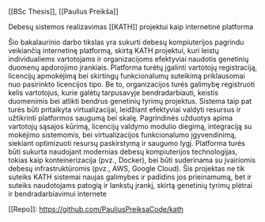 [[BSc Thesis]], [[Paulius Preikša]]


Debesų sistemos realizavimas [[KATH]] projektui kaip internetinė platforma

Šio bakalaurinio darbo tikslas yra sukurti debesų kompiuterijos pagrindu veikiančią internetinę platformą, skirtą KATH projektui, kuri leistų individualiems vartotojams ir organizacijoms efektyviai naudotis genetinių duomenų apdorojimo įrankiais. Platforma turėtų įgalinti vartotojų registraciją, licencijų apmokėjimą bei skirtingų funkcionalumų suteikimą priklausomai nuo pasirinkto licencijos tipo. Be to, organizacijos turės galimybę registruoti kelis vartotojus, kurie galėtų tarpusavyje bendradarbiauti, keistis duomenimis bei atlikti bendrus genetinių tyrimų projektus. Sistema taip pat turės būti pritaikyta virtualizacijai, leidžiant efektyviai valdyti resursus ir užtikrinti platformos saugumą bei skalę. Pagrindinės užduotys apima vartotojų sąsajos kūrimą, licencijų valdymo modulio diegimą, integraciją su mokėjimo sistemomis, bei virtualizacijos funkcionalumo įgyvendinimą, siekiant optimizuoti resursų paskirstymą ir saugumo lygį. Platforma turės būti sukurta naudojant modernias debesų kompiuterijos technologijas, tokias kaip konteinerizacija (pvz., Docker), bei būti suderinama su įvairiomis debesų infrastruktūromis (pvz., AWS, Google Cloud). Šis projektas ne tik suteiks KATH sistemai naujas galimybes ir padidins jos prieinamumą, bet ir suteiks naudotojams patogią ir lankstų įrankį, skirtą genetinių tyrimų plėtrai ir bendradarbiavimui internete

[[Repo]]: https://github.com/PauliusPreiksaCode/kath